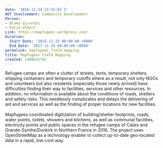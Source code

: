 ```yaml
---
date: '2016-11-24 23:55:02 Z'
HOT Involvement: Community Development
Person:
- Blake Girardot
- Katja Ulbert
Link: https://mapfugees.wordpress.com/
Duration:
  Start Date: '2015-11-25 00:00:00 +0000'
  End Date: '2017-11-25 00:00:00 +0000'
permalink: mapfugees_field_mapping
title: MapFugees Field Mapping
created: 1480031702
---
```

<p>Refugee camps are often a clutter of streets, tents, temporary shelters, shipping containers and temporary cutoffs where as a result, not only NGOs and volunteers but also residents (especially those newly arrived) have difficulties finding their way to facilities, services and other resources. In addition, no information is available about the conditions of roads, shelters and safety risks. This needlessly complicates and delays the delivering of aid and services as well as the finding of proper locations for new facilities.<br><br>Mapfugees coordinated digitization of building/shelter footprints, roads, water points, toilets, showers and kitchens, as well as communal facilities, electricity points and public spaces in the refugee camps of Calais and Grande-Synthe/Dunkirk in Northern France in 2016. The project uses OpenStreetMap as a technology enabler to collect up-to-date geo-located data in a rapid, low-cost way.</p>

